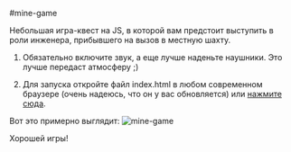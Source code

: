 ﻿#mine-game

Небольшая игра-квест на JS, в которой вам предстоит выступить в роли инженера, прибывшего на вызов в местную шахту.

1. Обязательно включите звук, а еще лучше наденьте наушники. Это лучше передаст атмосферу ;)

2. Для запуска откройте файл index.html в любом современном браузере (очень надеюсь, что он у вас обновляется) или [нажмите сюда](https://sternspn.github.io/mine-game/).

Вот это примерно выглядит: ![mine-game](sternspn.github.io/mine-game/mine.png)

Хорошей игры!